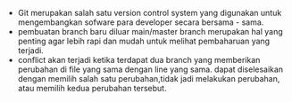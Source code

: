 - Git merupakan salah satu version control system yang digunakan untuk mengembangkan sofware para developer secara bersama - sama.
- pembuatan branch baru diluar main/master branch merupakan hal yang penting agar lebih rapi dan mudah untuk melihat pembaharuan yang terjadi.
- conflict akan terjadi ketika terdapat dua branch yang memberikan perubahan di file yang sama dengan line yang sama. dapat diselesaikan dengan memilih salah satu perubahan,tidak jadi melakukan perubahan, atau memilih kedua perubahan tersebut.
